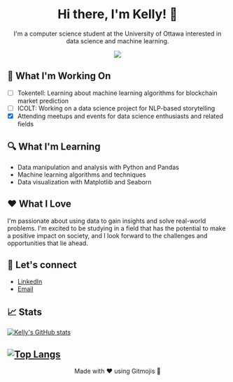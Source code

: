 
<h1 align="center">Hi there, I'm Kelly! 👋 </h1>

<p align="center">
  I'm a computer science student at the University of Ottawa interested in data science and machine learning.
</p>

<p align="center">
  <a href="https://www.linkedin.com/in/[your-linkedin-url]">
    <img src="https://img.shields.io/badge/-LinkedIn-blue?style=flat-square&logo=Linkedin&logoColor=white&link=[linkedin.com/kellygaoCS]">
  </a>
</p>

## 🚀 What I'm Working On

- [ ] Tokentell: Learning about machine learning algorithms for blockchain market prediction
- [ ] ICOLT: Working on a data science project for NLP-based storytelling
- [x] Attending meetups and events for data science enthusiasts and related fields

## 🔍 What I'm Learning

- Data manipulation and analysis with Python and Pandas
- Machine learning algorithms and techniques
- Data visualization with Matplotlib and Seaborn

## ❤️ What I Love

I'm passionate about using data to gain insights and solve real-world problems. I'm excited to be studying in a field that has the potential to make a positive impact on society, and I look forward to the challenges and opportunities that lie ahead.

## 💬 Let's connect

- [LinkedIn](https://www.linkedin.com/in/kellygaoCS/)
- [Email](kellygao@live.ca)

## 📈 Stats

[![Kelly's GitHub stats](https://github-readme-stats.vercel.app/api?username=gao-kelly&count_private=true&show_icons=true&theme=radical)](https://github.com/gao-kelly/github-readme-stats)

[![Top Langs](https://github-readme-stats.vercel.app/api/top-langs/?username=gao-kelly&layout=compact&theme=vision-friendly-dark)](https://github.com/gao-kelly/github-readme-stats)
---

<p align="center">
  Made with ❤️ using Gitmojis 🚀
</p>
